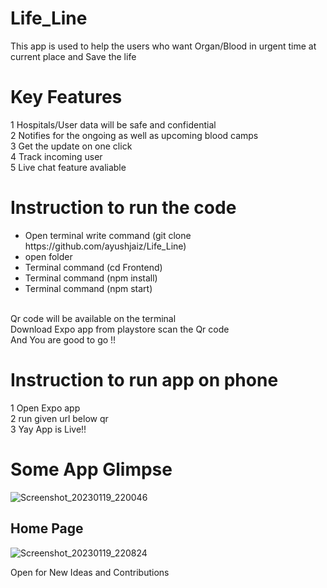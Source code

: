 # Life_Line

This app is used to help the users who want Organ/Blood in urgent time at current place and Save the life

# Key Features

1 Hospitals/User data will be safe and confidential</br>
2 Notifies for the ongoing as well as upcoming blood camps</br>
3 Get the update on one click</br>
4 Track incoming user</br>
5 Live chat feature avaliable

# Instruction to run the code

<ul>
<li>Open terminal write command (git clone https://github.com/ayushjaiz/Life_Line)</li>
<li>open folder</li>
<li>Terminal command (cd Frontend)</li>
<li>Terminal command (npm install)</li>
<li>Terminal command (npm start)</li>
</ul>
</br>
Qr code will be available on the terminal</br>
Download Expo app from playstore scan the Qr code </br>
And You are good to go !!
</br>

# Instruction to run app on phone

1 Open Expo app</br>
2 run given url below qr</br>
3 Yay App is Live!!

# Some App Glimpse

![Screenshot_20230119_220046](https://user-images.githubusercontent.com/95367416/213506557-b2585486-3397-4047-acf2-fe3e3a42364c.png)

## Home Page

![Screenshot_20230119_220824](https://user-images.githubusercontent.com/95367416/213506685-aff5f559-c626-43f0-9c71-3830ce1afcff.png)

Open for New Ideas and Contributions
